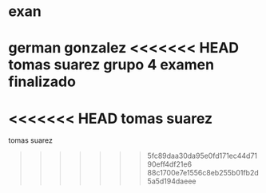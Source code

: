 # exan
german gonzalez
<<<<<<< HEAD
tomas suarez
grupo 4 examen finalizado
=======
<<<<<<< HEAD
tomas suarez 
=======
tomas suarez
>>>>>>> 5fc89daa30da95e0fd171ec44d7190eff4df21e6
>>>>>>> 88c1700e7e1556c8eb255b01fb2d5a5d194daeee
